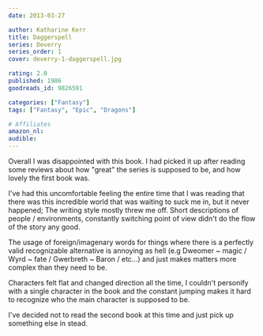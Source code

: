 ```yaml
---
date: 2013-03-27

author: Katharine Kerr
title: Daggerspell
series: Deverry
series_order: 1
cover: deverry-1-daggerspell.jpg

rating: 2.0
published: 1986
goodreads_id: 9826591

categories: ["Fantasy"]
tags: ["Fantasy", "Epic", "Dragons"]

# Affiliates
amazon_nl: 
audible: 
---
```


Overall I was disappointed with this book. I had picked it up after reading some reviews about how "great" the series is supposed to be, and how lovely the first book was.

<!--more-->

I've had this uncomfortable feeling the entire time that I was reading that there was this incredible world that was waiting to suck me in, but it never happened; The writing style mostly threw me off. Short descriptions of people / environments, constantly switching point of view didn't do the flow of the story any good.

The usage of foreign/imagenary words for things where there is a perfectly valid recognizable alternative is annoying as hell (e.g Dweomer ~ magic / Wyrd ~ fate / Gwerbreth ~ Baron / etc...) and just makes matters more complex than they need to be.

Characters felt flat and changed direction all the time, I couldn't personify with a single character in the book and the constant jumping makes it hard to recognize who the main character is supposed to be.

I've decided not to read the second book at this time and just pick up something else in stead.
